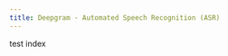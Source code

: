 ```yaml
---
title: Deepgram - Automated Speech Recognition (ASR)
---
```

test index

<Panel align="left" text="blah blah" image="/uploads/go-on.png" />

<Panel align="right" text="blah deee blah" image="/uploads/go-on.png" />
